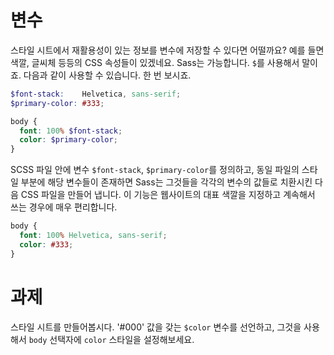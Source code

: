 # 변수

스타일 시트에서 재활용성이 있는 정보를 변수에 저장할 수 있다면 어떨까요? 예를 들면 색깔, 글씨체 등등의 CSS 속성들이 있겠네요. Sass는 가능합니다. `$`를 사용해서 말이죠. 다음과 같이 사용할 수 있습니다. 한 번 보시죠.

```scss
$font-stack:    Helvetica, sans-serif;
$primary-color: #333;

body {
  font: 100% $font-stack;
  color: $primary-color;
}
```

SCSS 파일 안에 변수 `$font-stack`, `$primary-color`를 정의하고, 동일 파일의 스타일 부분에 해당 변수들이 존재하면 Sass는 그것들을 각각의 변수의 값들로 치환시킨 다음 CSS 파일을 만들어 냅니다. 이 기능은 웹사이트의 대표 색깔을 지정하고 계속해서 쓰는 경우에 매우 편리합니다.

```css
body {
  font: 100% Helvetica, sans-serif;
  color: #333;
}
```

# 과제

스타일 시트를 만들어봅시다. '#000' 값을 갖는 `$color` 변수를 선언하고, 그것을 사용해서 `body` 선택자에 `color` 스타일을 설정해보세요.
